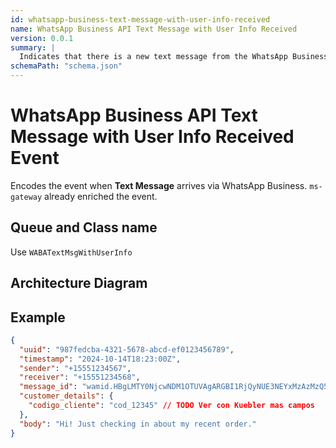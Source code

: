 ```yaml
---
id: whatsapp-business-text-message-with-user-info-received
name: WhatsApp Business API Text Message with User Info Received
version: 0.0.1
summary: |
  Indicates that there is a new text message from the WhatsApp Business API
schemaPath: "schema.json"
---
```


# WhatsApp Business API Text Message with User Info Received Event

Encodes the event when **Text Message** arrives via WhatsApp Business. `ms-gateway` already enriched the event.

## Queue and Class name

Use `WABATextMsgWithUserInfo`

## Architecture Diagram

<NodeGraph />

<SchemaViewer file="schema.json" />

## Example

```json title="Text Message Example"
{
  "uuid": "987fedcba-4321-5678-abcd-ef0123456789",
  "timestamp": "2024-10-14T18:23:00Z",
  "sender": "+15551234567",
  "receiver": "+15551234568",
  "message_id": "wamid.HBgLMTY0NjcwNDM1OTUVAgARGBI1RjQyNUE3NEYxMzAzMzQ5MkEA",
  "customer_details": {
    "codigo_cliente": "cod_12345" // TODO Ver con Kuebler mas campos
  },
  "body": "Hi! Just checking in about my recent order."
}
```
